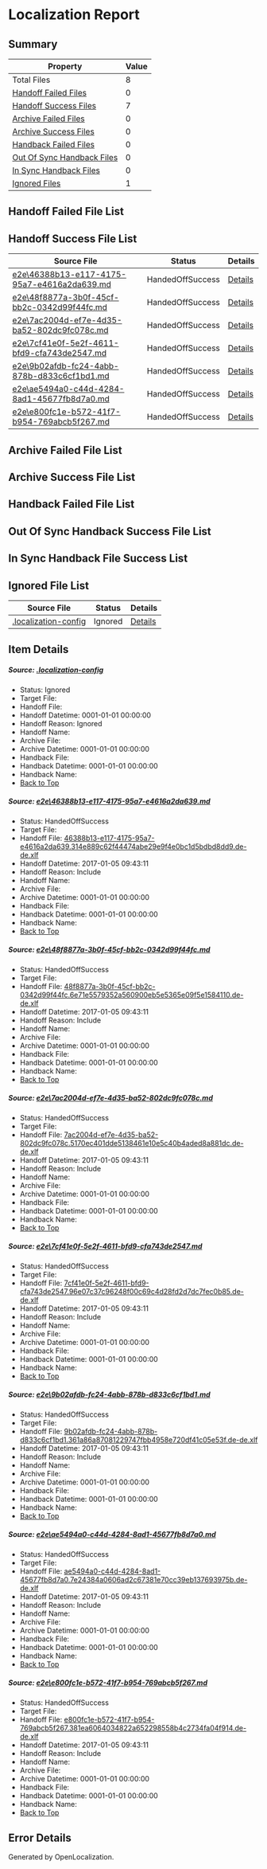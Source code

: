 # <a name='report-top'></a> Localization Report

## Summary
 Property | Value 
 -------- | ----- 
 Total Files | 8
[ Handoff Failed Files ](#handoff-failed-list)| 0
[ Handoff Success Files ](#handoff-success-list)| 7
[ Archive Failed Files ](#archive-failed-list)| 0
[ Archive Success Files ](#archive-success-list)| 0
[ Handback Failed Files ](#handback-failed-list)| 0
[ Out Of Sync Handback Files ](#outofsync-handback-success-list)| 0
[ In Sync Handback Files ](#insync-handback-success-list)| 0
[ Ignored Files ](#ignored-list)| 1

## <a name='handoff-failed-list'></a> Handoff Failed File List

## <a name='handoff-success-list'></a> Handoff Success File List
 Source File | Status | Details 
 ----------- | ------ | ------- 
 [e2e\46388b13-e117-4175-95a7-e4616a2da639.md](https://github.com/OpenLocalizationTestOrg/ol-test0/blob/c3824a38e9fcbdcf7536382c41e9926b7b1eca74/e2e/46388b13-e117-4175-95a7-e4616a2da639.md) | HandedOffSuccess | [Details](#3acf3833973cc1ba78230294580409f5c511d0041)
 [e2e\48f8877a-3b0f-45cf-bb2c-0342d99f44fc.md](https://github.com/OpenLocalizationTestOrg/ol-test0/blob/c3824a38e9fcbdcf7536382c41e9926b7b1eca74/e2e/48f8877a-3b0f-45cf-bb2c-0342d99f44fc.md) | HandedOffSuccess | [Details](#d6d7f59cfd8187e0bef9c49958c92f7855c80bf12)
 [e2e\7ac2004d-ef7e-4d35-ba52-802dc9fc078c.md](https://github.com/OpenLocalizationTestOrg/ol-test0/blob/c3824a38e9fcbdcf7536382c41e9926b7b1eca74/e2e/7ac2004d-ef7e-4d35-ba52-802dc9fc078c.md) | HandedOffSuccess | [Details](#628daf889c8a3c4096d96d8e69f6873612d19d603)
 [e2e\7cf41e0f-5e2f-4611-bfd9-cfa743de2547.md](https://github.com/OpenLocalizationTestOrg/ol-test0/blob/c3824a38e9fcbdcf7536382c41e9926b7b1eca74/e2e/7cf41e0f-5e2f-4611-bfd9-cfa743de2547.md) | HandedOffSuccess | [Details](#a5cb752159fb0afc0ba34743a2d42915da5775df4)
 [e2e\9b02afdb-fc24-4abb-878b-d833c6cf1bd1.md](https://github.com/OpenLocalizationTestOrg/ol-test0/blob/c3824a38e9fcbdcf7536382c41e9926b7b1eca74/e2e/9b02afdb-fc24-4abb-878b-d833c6cf1bd1.md) | HandedOffSuccess | [Details](#d7de1b9213d060da76ca2bc42937a69e563fdcf55)
 [e2e\ae5494a0-c44d-4284-8ad1-45677fb8d7a0.md](https://github.com/OpenLocalizationTestOrg/ol-test0/blob/c3824a38e9fcbdcf7536382c41e9926b7b1eca74/e2e/ae5494a0-c44d-4284-8ad1-45677fb8d7a0.md) | HandedOffSuccess | [Details](#14757978deb86bcc89566ed8e3510b444b5483946)
 [e2e\e800fc1e-b572-41f7-b954-769abcb5f267.md](https://github.com/OpenLocalizationTestOrg/ol-test0/blob/c3824a38e9fcbdcf7536382c41e9926b7b1eca74/e2e/e800fc1e-b572-41f7-b954-769abcb5f267.md) | HandedOffSuccess | [Details](#47fcedf2bb84bd45011006fd245165dbecd8b8f97)

## <a name='archive-failed-list'></a> Archive Failed File List

## <a name='archive-success-list'></a> Archive Success File List

## <a name='handback-failed-list'></a> Handback Failed File List

## <a name='outofsync-handback-success-list'></a> Out Of Sync Handback Success File List

## <a name='insync-handback-success-list'></a> In Sync Handback File Success List

## <a name='ignored-list'></a> Ignored File List
 Source File | Status | Details 
 ----------- | ------ | ------- 
 [.localization-config](https://github.com/OpenLocalizationTestOrg/ol-test0/blob/c3824a38e9fcbdcf7536382c41e9926b7b1eca74/.localization-config) | Ignored | [Details](#cb0632cf59c1387fc1742bfb9fa3c47f87e2e5c90)

## Item Details
##### <a name='cb0632cf59c1387fc1742bfb9fa3c47f87e2e5c90'></a> Source: [.localization-config](https://github.com/OpenLocalizationTestOrg/ol-test0/blob/c3824a38e9fcbdcf7536382c41e9926b7b1eca74/.localization-config)
* Status: Ignored
* Target File: 
* Handoff File: 
* Handoff Datetime: 0001-01-01 00:00:00
* Handoff Reason: Ignored
* Handoff Name: 
* Archive File: 
* Archive Datetime: 0001-01-01 00:00:00
* Handback File: 
* Handback Datetime: 0001-01-01 00:00:00
* Handback Name: 
* [Back to Top](#report-top)

##### <a name='3acf3833973cc1ba78230294580409f5c511d0041'></a> Source: [e2e\46388b13-e117-4175-95a7-e4616a2da639.md](https://github.com/OpenLocalizationTestOrg/ol-test0/blob/c3824a38e9fcbdcf7536382c41e9926b7b1eca74/e2e/46388b13-e117-4175-95a7-e4616a2da639.md)
* Status: HandedOffSuccess
* Target File: 
* Handoff File: [46388b13-e117-4175-95a7-e4616a2da639.314e889c62f44474abe29e9f4e0bc1d5bdbd8dd9.de-de.xlf](https://github.com/OpenLocalizationTestOrg/ol-test0-handoff/blob/3a1b0c4ce4be2161b2b2787d3f1bfaa94db3958c/ol-handoff/OpenLocalizationTestOrg/ol-test0-dede/shujia/ht/46388b13-e117-4175-95a7-e4616a2da639.314e889c62f44474abe29e9f4e0bc1d5bdbd8dd9.de-de.xlf)
* Handoff Datetime: 2017-01-05 09:43:11
* Handoff Reason: Include
* Handoff Name: 
* Archive File: 
* Archive Datetime: 0001-01-01 00:00:00
* Handback File: 
* Handback Datetime: 0001-01-01 00:00:00
* Handback Name: 
* [Back to Top](#report-top)

##### <a name='d6d7f59cfd8187e0bef9c49958c92f7855c80bf12'></a> Source: [e2e\48f8877a-3b0f-45cf-bb2c-0342d99f44fc.md](https://github.com/OpenLocalizationTestOrg/ol-test0/blob/c3824a38e9fcbdcf7536382c41e9926b7b1eca74/e2e/48f8877a-3b0f-45cf-bb2c-0342d99f44fc.md)
* Status: HandedOffSuccess
* Target File: 
* Handoff File: [48f8877a-3b0f-45cf-bb2c-0342d99f44fc.6e71e5579352a560900eb5e5365e09f5e1584110.de-de.xlf](https://github.com/OpenLocalizationTestOrg/ol-test0-handoff/blob/3a1b0c4ce4be2161b2b2787d3f1bfaa94db3958c/ol-handoff/OpenLocalizationTestOrg/ol-test0-dede/shujia/ht/48f8877a-3b0f-45cf-bb2c-0342d99f44fc.6e71e5579352a560900eb5e5365e09f5e1584110.de-de.xlf)
* Handoff Datetime: 2017-01-05 09:43:11
* Handoff Reason: Include
* Handoff Name: 
* Archive File: 
* Archive Datetime: 0001-01-01 00:00:00
* Handback File: 
* Handback Datetime: 0001-01-01 00:00:00
* Handback Name: 
* [Back to Top](#report-top)

##### <a name='628daf889c8a3c4096d96d8e69f6873612d19d603'></a> Source: [e2e\7ac2004d-ef7e-4d35-ba52-802dc9fc078c.md](https://github.com/OpenLocalizationTestOrg/ol-test0/blob/c3824a38e9fcbdcf7536382c41e9926b7b1eca74/e2e/7ac2004d-ef7e-4d35-ba52-802dc9fc078c.md)
* Status: HandedOffSuccess
* Target File: 
* Handoff File: [7ac2004d-ef7e-4d35-ba52-802dc9fc078c.5170ec401dde5138461e10e5c40b4aded8a881dc.de-de.xlf](https://github.com/OpenLocalizationTestOrg/ol-test0-handoff/blob/3a1b0c4ce4be2161b2b2787d3f1bfaa94db3958c/ol-handoff/OpenLocalizationTestOrg/ol-test0-dede/shujia/ht/7ac2004d-ef7e-4d35-ba52-802dc9fc078c.5170ec401dde5138461e10e5c40b4aded8a881dc.de-de.xlf)
* Handoff Datetime: 2017-01-05 09:43:11
* Handoff Reason: Include
* Handoff Name: 
* Archive File: 
* Archive Datetime: 0001-01-01 00:00:00
* Handback File: 
* Handback Datetime: 0001-01-01 00:00:00
* Handback Name: 
* [Back to Top](#report-top)

##### <a name='a5cb752159fb0afc0ba34743a2d42915da5775df4'></a> Source: [e2e\7cf41e0f-5e2f-4611-bfd9-cfa743de2547.md](https://github.com/OpenLocalizationTestOrg/ol-test0/blob/c3824a38e9fcbdcf7536382c41e9926b7b1eca74/e2e/7cf41e0f-5e2f-4611-bfd9-cfa743de2547.md)
* Status: HandedOffSuccess
* Target File: 
* Handoff File: [7cf41e0f-5e2f-4611-bfd9-cfa743de2547.96e07c37c96248f00c69c4d28fd2d7dc7fec0b85.de-de.xlf](https://github.com/OpenLocalizationTestOrg/ol-test0-handoff/blob/3a1b0c4ce4be2161b2b2787d3f1bfaa94db3958c/ol-handoff/OpenLocalizationTestOrg/ol-test0-dede/shujia/ht/7cf41e0f-5e2f-4611-bfd9-cfa743de2547.96e07c37c96248f00c69c4d28fd2d7dc7fec0b85.de-de.xlf)
* Handoff Datetime: 2017-01-05 09:43:11
* Handoff Reason: Include
* Handoff Name: 
* Archive File: 
* Archive Datetime: 0001-01-01 00:00:00
* Handback File: 
* Handback Datetime: 0001-01-01 00:00:00
* Handback Name: 
* [Back to Top](#report-top)

##### <a name='d7de1b9213d060da76ca2bc42937a69e563fdcf55'></a> Source: [e2e\9b02afdb-fc24-4abb-878b-d833c6cf1bd1.md](https://github.com/OpenLocalizationTestOrg/ol-test0/blob/c3824a38e9fcbdcf7536382c41e9926b7b1eca74/e2e/9b02afdb-fc24-4abb-878b-d833c6cf1bd1.md)
* Status: HandedOffSuccess
* Target File: 
* Handoff File: [9b02afdb-fc24-4abb-878b-d833c6cf1bd1.361a86a87081229747fbb4958e720df41c05e53f.de-de.xlf](https://github.com/OpenLocalizationTestOrg/ol-test0-handoff/blob/3a1b0c4ce4be2161b2b2787d3f1bfaa94db3958c/ol-handoff/OpenLocalizationTestOrg/ol-test0-dede/shujia/ht/9b02afdb-fc24-4abb-878b-d833c6cf1bd1.361a86a87081229747fbb4958e720df41c05e53f.de-de.xlf)
* Handoff Datetime: 2017-01-05 09:43:11
* Handoff Reason: Include
* Handoff Name: 
* Archive File: 
* Archive Datetime: 0001-01-01 00:00:00
* Handback File: 
* Handback Datetime: 0001-01-01 00:00:00
* Handback Name: 
* [Back to Top](#report-top)

##### <a name='14757978deb86bcc89566ed8e3510b444b5483946'></a> Source: [e2e\ae5494a0-c44d-4284-8ad1-45677fb8d7a0.md](https://github.com/OpenLocalizationTestOrg/ol-test0/blob/c3824a38e9fcbdcf7536382c41e9926b7b1eca74/e2e/ae5494a0-c44d-4284-8ad1-45677fb8d7a0.md)
* Status: HandedOffSuccess
* Target File: 
* Handoff File: [ae5494a0-c44d-4284-8ad1-45677fb8d7a0.7e24384a0606ad2c67381e70cc39eb137693975b.de-de.xlf](https://github.com/OpenLocalizationTestOrg/ol-test0-handoff/blob/3a1b0c4ce4be2161b2b2787d3f1bfaa94db3958c/ol-handoff/OpenLocalizationTestOrg/ol-test0-dede/shujia/ht/ae5494a0-c44d-4284-8ad1-45677fb8d7a0.7e24384a0606ad2c67381e70cc39eb137693975b.de-de.xlf)
* Handoff Datetime: 2017-01-05 09:43:11
* Handoff Reason: Include
* Handoff Name: 
* Archive File: 
* Archive Datetime: 0001-01-01 00:00:00
* Handback File: 
* Handback Datetime: 0001-01-01 00:00:00
* Handback Name: 
* [Back to Top](#report-top)

##### <a name='47fcedf2bb84bd45011006fd245165dbecd8b8f97'></a> Source: [e2e\e800fc1e-b572-41f7-b954-769abcb5f267.md](https://github.com/OpenLocalizationTestOrg/ol-test0/blob/c3824a38e9fcbdcf7536382c41e9926b7b1eca74/e2e/e800fc1e-b572-41f7-b954-769abcb5f267.md)
* Status: HandedOffSuccess
* Target File: 
* Handoff File: [e800fc1e-b572-41f7-b954-769abcb5f267.381ea6064034822a652298558b4c2734fa04f914.de-de.xlf](https://github.com/OpenLocalizationTestOrg/ol-test0-handoff/blob/3a1b0c4ce4be2161b2b2787d3f1bfaa94db3958c/ol-handoff/OpenLocalizationTestOrg/ol-test0-dede/shujia/ht/e800fc1e-b572-41f7-b954-769abcb5f267.381ea6064034822a652298558b4c2734fa04f914.de-de.xlf)
* Handoff Datetime: 2017-01-05 09:43:11
* Handoff Reason: Include
* Handoff Name: 
* Archive File: 
* Archive Datetime: 0001-01-01 00:00:00
* Handback File: 
* Handback Datetime: 0001-01-01 00:00:00
* Handback Name: 
* [Back to Top](#report-top)


## Error Details

Generated by OpenLocalization.
